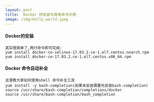 ```yaml
---
layout: post
title:  Docker 的安装与常用命令示例
image: /img/hello_world.jpeg
---
```


#### Docker的安装
    其实很简单了,两行命令即可完成:   
    yum install docker-ce-selinux-17.03.2.ce-1.el7.centos.noarch.rpm
    yum install docker-ce-17.03.2.ce-1.el7.centos.x86_64.rpm

#### Docker 命令自动补全
    这里教大家如何使用shell 命令补全工具
    yum install -y bash-completion(如果未安装需要先安装bash-completion)
    source /usr/share/bash-completion/completions/docker
    source /usr/share/bash-completion/bash_completion

